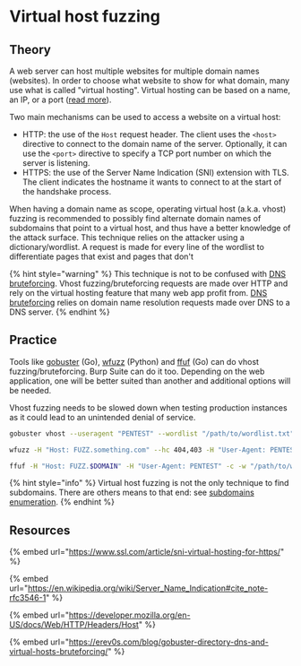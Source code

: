 # Virtual host fuzzing

## Theory

A web server can host multiple websites for multiple domain names (websites). In order to choose what website to show for what domain, many use what is called "virtual hosting". Virtual hosting can be based on a name, an IP, or a port ([read more](https://en.wikipedia.org/wiki/Virtual\_hosting#Name-based)).&#x20;

Two main mechanisms can be used to access a website on a virtual host:

* HTTP: the use of the `Host` request header. The client uses the `<host>` directive to connect to the domain name of the server. Optionally, it can use the `<port>` directive to specify a TCP port number on which the server is listening.
* HTTPS: the use of the Server Name Indication (SNI) extension with TLS. The client indicates the hostname it wants to connect to at the start of the handshake process.

When having a domain name as scope, operating virtual host (a.k.a. vhost) fuzzing is recommended to possibly find alternate domain names of subdomains that point to a virtual host, and thus have a better knowledge of the attack surface. This technique relies on the attacker using a dictionary/wordlist. A request is made for every line of the wordlist to differentiate pages that exist and pages that don't

{% hint style="warning" %}
This technique is not to be confused with [DNS bruteforcing](domains-enumeration.md#dns-bruteforcing). Vhost fuzzing/bruteforcing requests are made over HTTP and rely on the virtual hosting feature that many web app profit from. [DNS bruteforcing](domains-enumeration.md#dns-bruteforcing) relies on domain name resolution requests made over DNS to a DNS server.
{% endhint %}

## Practice



Tools like [gobuster](https://github.com/OJ/gobuster) (Go), [wfuzz](https://github.com/xmendez/wfuzz) (Python) and [ffuf](https://github.com/ffuf/ffuf) (Go) can do vhost fuzzing/bruteforcing. Burp Suite can do it too. Depending on the web application, one will be better suited than another and additional options will be needed.

Vhost fuzzing needs to be slowed down when testing production instances as it could lead to an unintended denial of service.

```bash
gobuster vhost --useragent "PENTEST" --wordlist "/path/to/wordlist.txt" --url $URL
```

```bash
wfuzz -H "Host: FUZZ.something.com" --hc 404,403 -H "User-Agent: PENTEST" -c -z file,"/path/to/wordlist.txt" $URL
```

```bash
ffuf -H "Host: FUZZ.$DOMAIN" -H "User-Agent: PENTEST" -c -w "/path/to/wordlist.txt" -u $URL
```

{% hint style="info" %}
Virtual host fuzzing is not the only technique to find subdomains. There are others means to that end: see [subdomains enumeration](domains-enumeration.md).
{% endhint %}

## Resources

{% embed url="https://www.ssl.com/article/sni-virtual-hosting-for-https/" %}

{% embed url="https://en.wikipedia.org/wiki/Server_Name_Indication#cite_note-rfc3546-1" %}

{% embed url="https://developer.mozilla.org/en-US/docs/Web/HTTP/Headers/Host" %}

{% embed url="https://erev0s.com/blog/gobuster-directory-dns-and-virtual-hosts-bruteforcing/" %}
